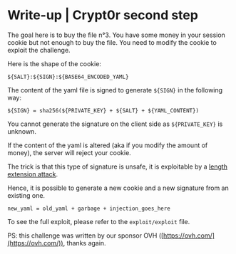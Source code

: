 # Write-up | Crypt0r second step

The goal here is to buy the file n°3. You have some money in your session cookie but not enough to buy the file. You need to modify the cookie to exploit the challenge.

Here is the shape of the cookie:

```
${SALT}:${SIGN}:${BASE64_ENCODED_YAML}
```

The content of the yaml file is signed to generate `${SIGN}` in the following way:

```
${SIGN} = sha256(${PRIVATE_KEY} + ${SALT} + ${YAML_CONTENT})
```

You cannot generate the signature on the client side as `${PRIVATE_KEY}` is unknown.

If the content of the yaml is altered (aka if you modify the amount of money), the server will reject your cookie.

The trick is that this type of signature is unsafe, it is exploitable by a [length extension attack](https://en.wikipedia.org/wiki/Length_extension_attack).

Hence, it is possible to generate a new cookie and a new signature from an existing one.

```
new_yaml = old_yaml + garbage + injection_goes_here
```

To see the full exploit, please refer to the `exploit/exploit` file.

PS: this challenge was written by our sponsor OVH ([https://ovh.com/](https://ovh.com/)), thanks again.
